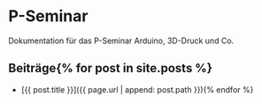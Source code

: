 # P-Seminar
Dokumentation für das P-Seminar Arduino, 3D-Druck und Co.

## Beiträge{% for post in site.posts %}
* [{{ post.title }}]({{ page.url | append: post.path }}){% endfor %}
